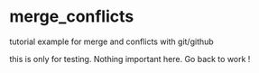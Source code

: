 # merge_conflicts
tutorial example for merge and conflicts with git/github

this is only for testing.
Nothing important here.
Go back to work !
